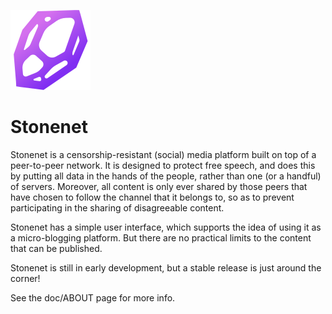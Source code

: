 ![logo](desktop/assets/logo/128x128.png "Stonenet Logo")

# Stonenet

Stonenet is a censorship-resistant (social) media platform built on top of a
peer-to-peer network. It is designed to protect free speech, and does this by
putting all data in the hands of the people, rather than one (or a handful) of
servers.
Moreover, all content is only ever shared by those peers that have chosen to
follow the channel that it belongs to, so as to prevent participating in the
sharing of disagreeable content.

Stonenet has a simple user interface, which supports the idea of using it as a
micro-blogging platform. But there are no practical limits to the content that
can be published.

Stonenet is still in early development, but a stable release is just around the
corner!

See the doc/ABOUT page for more info.